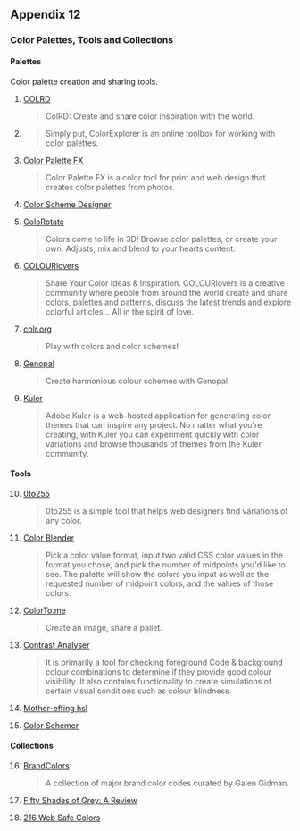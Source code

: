 Appendix 12
-----------

### Color Palettes, Tools and Collections


#### Palettes

Color palette creation and sharing tools.

1.  [COLRD][1]

    > ColRD: Create and share color inspiration with the world.

2.  [][2]

    > Simply put, ColorExplorer is an online toolbox for working with color palettes.

3.  [Color Palette FX][3]

    > Color Palette FX is a color tool for print and web design that creates color palettes from photos.

4.  [Color Scheme Designer][4]

5.  [ColoRotate][5]

    > Colors come to life in 3D! Browse color palettes, or create your own. Adjusts, mix and blend to your hearts content.

6.  [COLOURlovers][6]

    > Share Your Color Ideas & Inspiration. COLOURlovers is a creative community where people from around the world create and share colors, palettes and patterns, discuss the latest trends and explore colorful articles... All in the spirit of love.

7.  [colr.org][7]

    > Play with colors and color schemes!

8.  [Genopal][8]

    > Create harmonious colour schemes with Genopal

9.  [Kuler][9]

    > Adobe Kuler is a web-hosted application for generating color themes that can inspire any project. No matter what you're creating, with Kuler you can experiment quickly with color variations and browse thousands of themes from the Kuler community.


#### Tools

10. [0to255][10]

    > 0to255 is a simple tool that helps web designers find variations of any color.

11. [Color Blender][11]

    > Pick a color value format, input two valid CSS color values in the format you chose, and pick the number of midpoints you'd like to see. The palette will show the colors you input as well as the requested number of midpoint colors, and the values of those colors.

12. [ColorTo.me][12]

    > Create an image, share a pallet.

13. [Contrast Analyser][13]

    > It is primarily a tool for checking foreground Code &amp; background colour combinations to determine if they provide good colour visibility. It also contains functionality to create simulations of certain visual conditions such as colour blindness.

14. [Mother-effing hsl][14]

15. [Color Schemer][15]


#### Collections

16. [BrandColors][16]

    > A collection of major brand color codes curated by Galen Gidman.

17. [Fifty Shades of Grey: A Review][17]

18. [216 Web Safe Colors][18]

[1]:                    http://colrd.com/
[2]:                    http://colorexplorer.com/
[3]:                    http://www.palettefx.com/
[4]:                    http://www.colorschemedesigner.com/
[5]:                    http://web.colorotate.org/
[6]:                    http://www.colourlovers.com/
[7]:                    http://www.colr.org/
[8]:                    http://www.genopal.com/
[9]:                    https://kuler.adobe.com/#

[10]:                   http://0to255.com/
[11]:                   http://meyerweb.com/eric/tools/color-blend/
[12]:                   http://colorto.me/
[13]:                   http://www.paciellogroup.com/resources/contrast-analyser.html
[14]:                   http://mothereffinghsl.com/
[15]:                   http://www.colorschemer.com/online.html

[16]:                   http://brandcolors.net/
[17]:                   http://visualidiot.com/articles/fifty-shades
[18]:                   http://websafecolors.info/
